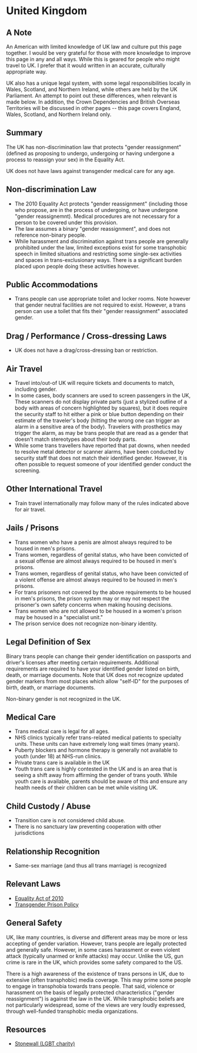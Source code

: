 # United Kingdom

## A Note

An American with limited knowledge of UK law and culture
put this page together. I would be very grateful for those with more
knowledge to improve this page in any and all ways.  While this is geared
for people who might travel to UK.  I prefer that it would
written in an accurate, culturally appropriate way.

UK also has a unique legal system, with some legal responsibilities
locally in Wales, Scotland, and Northern Ireland, while others are held
by the UK Parliament.  An attempt to point out these differences, when
relevant is made below.  In addition, the Crown Dependencies and British
Overseas Territories will be discussed in other pages -- this page
covers England, Wales, Scotland, and Northern Ireland only.

## Summary

The UK has non-discrimination law that protects "gender reassignment"
(defined as proposing to undergo, undergoing or having undergone a
process to reassign your sex) in the Equality Act.

UK does not have laws against transgender medical care for any age.

## Non-discrimination Law

 * The 2010 Equality Act protects "gender reassignment" (including those
   who propose, are in the process of undergoing, or have undergone
   "gender reassignemnt).  Medical procedures are not necessary for a
   person to be covered under this provision.
 * The law assumes a binary "gender reassignment", and does not
   reference non-binary people.
 * While harassment and discrimination against trans people are
   generally prohibited under the law, limited exceptions exist for
   some transphobic speech in limited situations and restricting
   some single-sex activities and spaces in trans-exclusionary ways. There
   is a significant burden placed upon people doing these activities however.

## Public Accommodations

 * Trans people can use appropriate toilet and locker rooms. Note
   however that gender neutral facilities are not required to exist.
   However, a trans person can use a toilet that fits their "gender
   reassignment" associated gender.

## Drag / Performance / Cross-dressing Laws

 * UK does not have a drag/cross-dressing ban or restriction.

## Air Travel

 * Travel into/out-of UK will require tickets and documents to
   match, including gender.
 * In some cases, body scanners are used to screen passengers in the UK,
   These scanners do not display private parts (just a stylized outline of a
   body with areas of concern highlighted by squares), but it does
   require the security staff to hit either a pink or blue button
   depending on their estimate of the traveler's body (hitting the wrong
   one can trigger an alarm in a sensitive area of the body). Travelers
   with prosthetics may trigger the alarm, as may be trans people that
   are read as a gender that doesn't match stereotypes about their body
   parts.
 * While some trans travellers have reported that pat downs, when needed
   to resolve metal detector or scanner alarms, have been conducted by
   security staff that does not match their identified gender. However,
   it is often possible to request someone of your identified gender
   conduct the screening.

## Other International Travel

 * Train travel internationally may follow many of the rules indicated
   above for air travel.

## Jails / Prisons

 * Trans women who have a penis are almost always required to be housed in
   men's prisons.
 * Trans women, regardless of genital status, who have been convicted of
   a sexual offense are almost always required to be housed in men's prisons.
 * Trans women, regardless of genital status, who have been convicted of
   a violent offense are almost always required to be housed in men's prisons.
 * For trans prisoners not covered by the above requirements to be
   housed in men's prisons, the prison system may or may not respect the
   prisoner's own safety concerns when making housing decisions.
 * Trans women who are not allowed to be housed in a women's prison may
   be housed in a "specialist unit."
 * The prison service does not recognize non-binary identity.

## Legal Definition of Sex

Binary trans people can change their gender identification on passports and
driver's licenses after meeting certain requirements. Additional
requirements are required to have your identified gender listed on
birth, death, or marriage documents. Note that UK does not recognize
updated gender markers from most places which allow "self-ID" for the
purposes of birth, death, or marriage documents.

Non-binary gender is not recognized in the UK.

## Medical Care

 * Trans medical care is legal for all ages.
 * NHS clinics typically refer trans-related medical patients to
   specialty units. These units can have extremely long wait times (many
   years).
 * Puberty blockers and hormone therapy is generally not available to
   youth (under 18) at NHS-run clinics.
 * Private trans care is available in the UK
 * Youth trans care is highly contested in the UK and is an area that is
   seeing a shift away from affirming the gender of trans youth. While
   youth care is available, parents should be aware of this and ensure
   any health needs of their children can be met while visiting UK.

## Child Custody / Abuse

 * Transition care is not considered child abuse.
 * There is no sanctuary law preventing cooperation with other jurisdictions
 
## Relationship Recognition

 * Same-sex marriage (and thus all trans marriage) is recognized

## Relevant Laws

 * [Equality Act of
   2010](https://www.legislation.gov.uk/ukpga/2010/15/contents)
 * [Transgender Prison
   Policy](https://www.gov.uk/government/news/new-transgender-prisoner-policy-comes-into-force)

## General Safety

UK, like many countries, is diverse and different areas may be more or
less accepting of gender variation. However, trans people are legally
protected and generally safe. However, in some cases harassment or even
violent attack (typically unarmed or knife attacks) may occur.  Unlike the
US, gun crime is rare in the UK, which provides some safety compared to the
US.

There is a high awareness of the existence of trans persons in UK, due
to extensive (often transphobic) media coverage. This may prime some
people to engage in transphobia towards trans people. That said,
violence or harassment on the basis of legally protected characteristics
("gender reassignment") is against the law in the UK.  While transphobic
beliefs are not particularly widespread, some of the views are very
loudly expressed, through well-funded transphobic media organizations.

## Resources

 * [Stonewall (LGBT charity)](https://stonewall.org.uk/)
